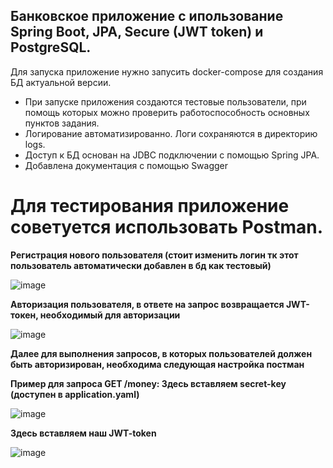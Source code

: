## Банковское приложение с ипользование Spring Boot, JPA, Secure (JWT token) и PostgreSQL.

Для запуска приложение нужно запусить docker-compose для создания БД актуальной версии.
- При запуске приложения создаются тестовые пользователи, при помощь которых можно проверить работоспособность основных пунктов задания.
- Логирование автоматизированно. Логи сохраняются в директорию logs.
- Доступ к БД основан на JDBC подключении с помощью Spring JPA.
- Добавлена документация с помощью Swagger
  
# Для тестирования приложение советуется использовать Postman. 

**Регистрация нового пользователя (стоит изменить логин тк этот пользователь автоматически добавлен в бд как тестовый)**

![image](https://github.com/Discovery19/Bank-app/assets/112725051/33447d94-0d66-4ee0-a9a6-76f1a62c0c44)

**Авторизация пользователя, в ответе на запрос возвращается JWT-токен, необходимый для авторизации**

![image](https://github.com/Discovery19/Bank-app/assets/112725051/1b43e0aa-8936-42e4-8f59-de715afa8808)

**Далее для выполнения запросов, в которых пользователей должен быть авторизирован, необходима следующая настройка постман**

**Пример для запроса GET /money:
Здесь вставляем secret-key (доступен в application.yaml)**

![image](https://github.com/Discovery19/Bank-app/assets/112725051/7230e3fb-9aeb-41a3-beae-36618326f9ef)

**Здесь вставляем наш JWT-token**

![image](https://github.com/Discovery19/Bank-app/assets/112725051/78734135-258a-4499-9cd0-b09ac2971038)

